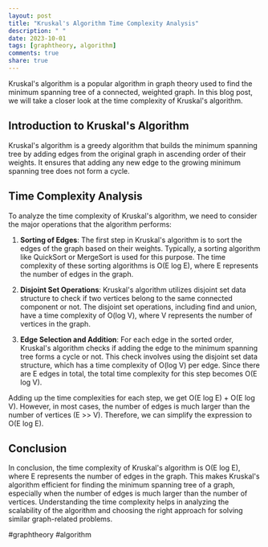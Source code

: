 ```yaml
---
layout: post
title: "Kruskal's Algorithm Time Complexity Analysis"
description: " "
date: 2023-10-01
tags: [graphtheory, algorithm]
comments: true
share: true
---
```


Kruskal's algorithm is a popular algorithm in graph theory used to find the minimum spanning tree of a connected, weighted graph. In this blog post, we will take a closer look at the time complexity of Kruskal's algorithm.

## Introduction to Kruskal's Algorithm

Kruskal's algorithm is a greedy algorithm that builds the minimum spanning tree by adding edges from the original graph in ascending order of their weights. It ensures that adding any new edge to the growing minimum spanning tree does not form a cycle.

## Time Complexity Analysis

To analyze the time complexity of Kruskal's algorithm, we need to consider the major operations that the algorithm performs:

1. **Sorting of Edges**: The first step in Kruskal's algorithm is to sort the edges of the graph based on their weights. Typically, a sorting algorithm like QuickSort or MergeSort is used for this purpose. The time complexity of these sorting algorithms is O(E log E), where E represents the number of edges in the graph.

2. **Disjoint Set Operations**: Kruskal's algorithm utilizes disjoint set data structure to check if two vertices belong to the same connected component or not. The disjoint set operations, including find and union, have a time complexity of O(log V), where V represents the number of vertices in the graph.

3. **Edge Selection and Addition**: For each edge in the sorted order, Kruskal's algorithm checks if adding the edge to the minimum spanning tree forms a cycle or not. This check involves using the disjoint set data structure, which has a time complexity of O(log V) per edge. Since there are E edges in total, the total time complexity for this step becomes O(E log V).

Adding up the time complexities for each step, we get O(E log E) + O(E log V). However, in most cases, the number of edges is much larger than the number of vertices (E >> V). Therefore, we can simplify the expression to O(E log E).

## Conclusion

In conclusion, the time complexity of Kruskal's algorithm is O(E log E), where E represents the number of edges in the graph. This makes Kruskal's algorithm efficient for finding the minimum spanning tree of a graph, especially when the number of edges is much larger than the number of vertices. Understanding the time complexity helps in analyzing the scalability of the algorithm and choosing the right approach for solving similar graph-related problems.

#graphtheory #algorithm